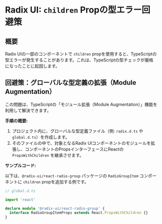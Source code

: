 # Radix UI: `children` Propの型エラー回避策

## 概要

Radix UIの一部のコンポーネントで `children` propを使用すると、TypeScriptの型エラーが発生することがあります。これは、TypeScriptの型チェックが厳格になったことに起因します。

## 回避策：グローバルな型定義の拡張（Module Augmentation）

この問題は、TypeScriptの「モジュール拡張（Module Augmentation）」機能を利用して解決できます。

**手順の概要:**

1.  プロジェクト内に、グローバルな型定義ファイル（例: `radix.d.ts` や `global.d.ts`）を作成します。
2.  そのファイルの中で、対象となるRadix UIコンポーネントのモジュールを拡張し、コンポーネントのPropsインターフェースにReactの `PropsWithChildren` を継承させます。

**サンプルコード:**

以下は、`@radix-ui/react-radio-group` パッケージの `RadioGroupItem` コンポーネントに `children` propを追加する例です。

```typescript
// global.d.ts

import 'react'

declare module '@radix-ui/react-radio-group' {
  interface RadioGroupItemProps extends React.PropsWithChildren {}
}
```
